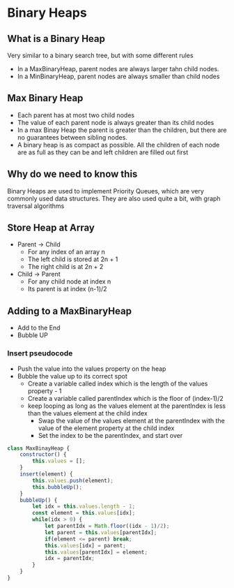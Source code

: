 # Binary Heaps
## What is a Binary Heap
Very similar to a binary search tree, but with some different rules
* In a MaxBinaryHeap, parent nodes are always larger tahn child nodes.
* In a MinBinaryHeap, parent nodes are always smaller than child nodes
## Max Binary Heap
*  Each parent has at most two child nodes
* The value of each parent node is always greater than its child nodes
* In a max Binay Heap the parent is greater than the children, but there are no guarantees between sibling nodes.
* A binary heap is as compact as possible. All the children of each node are as full as they can be and left children are filled out first
## Why do we need to know this
Binary Heaps are used to implement Priority Queues, which are very commonly used data structures.
They are also used quite a bit, with graph traversal algorithms
## Store Heap at Array
* Parent -> Child
    * For any index of an array n
    * The left child is stored at 2n + 1
    * The right child is at 2n + 2
* Child -> Parent
    * For any child node at index n
    * Its parent is at index (n-1)/2
## Adding to a MaxBinaryHeap
* Add to the End
* Bubble UP
### Insert pseudocode
* Push the value into the values property on the heap
* Bubble the value up to its correct spot
    * Create a variable called index which is the length of the values property - 1
    * Create a variable called parentIndex which is the floor of (index-1)/2
    * keep looping as long as the values element at the parentIndex is less than the values element at the child index
        * Swap the value of the values element at the parentIndex with the value of the element property at the child index
        * Set the index to be the parentIndex, and start over
```javascript
class MaxBinayHeap {
    constructor() {
        this.values = [];
    }
    insert(element) {
        this.values.push(element);
        this.bubbleUp();
    }
    bubbleUp() {
        let idx = this.values.length - 1;
        const element = this.values[idx];
        while(idx > 0) {
            let parentIdx = Math.floor((idx - 1)/2);
            let parent = this.values[parentIdx];
            if(element <= parent) break;
            this.values[idx] = parent;
            this.values[parentIdx] = element;
            idx = parentIdx;
        }
    }
}
```